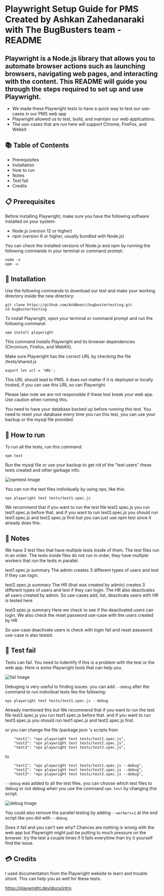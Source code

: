 # Playwright Setup Guide for PMS Created by Ashkan Zahedanaraki with The BugBusters team - README

## Playwright is a Node.js library that allows you to automate browser actions such as launching browsers, navigating web pages, and interacting with the content. This README will guide you through the steps required to set up and use Playwright.

- We made these Playwright tests to have a quick way to test our use-cases in our PMS web app
- Playwright allowed us to test, build, and maintain our web applications.
- The use-cases that are run here will support Chrome, FireFox, and Webkit

## 📚 Table of Contents

- Prerequisites
- Installation
- How to run
- Notes
- Test fail
- Credits

## 📋 Prerequisites

Before installing Playwright, make sure you have the following software installed on your system:

- Node.js (version 12 or higher)
- npm (version 6 or higher, usually bundled with Node.js)

You can check the installed versions of Node.js and npm by running the following commands in your terminal or command prompt:

```
node -v
npm -v
```

## 🔧 Installation

Use the following commands to download our test and make your working directory inside the new directory:

```
git clone https://github.com/AshBeast/bugbustertesting.git
cd bugbustertesting
```

To install Playwright, open your terminal or command prompt and run the following command:

```
npm install playwright
```

This command installs Playwright and its browser dependencies (Chromium, Firefox, and WebKit).

Make sure Playwright has the correct URL by checking the file /tests/shared.js

```
export let url = 'URL';
```

This URL should lead to PMS. it does not matter if it is deployed or locally hosted,
if you can use this URL so can Playwright.

Please take note we are not responsible if these test break your web app.
Use caution when running this.

You need to have your database backed up before running this test.
You need to reset your database every time you run this test, you can use your backup or the mysql file provided.

## 🏃 How to run

To run all the tests, run this command:

```
npm test
```

Run the mysql file or use your backup to get rid of the "test users" these tests created and other garbage info.

![npmtest Image](./images/npmtest.png "This is an example image")

You can run the test files individually by using npx, like this:

```
npx playwright test tests/test1.spec.js
```

We recommend that if you want to run the test file test2.spec.js you run test1.spec.js before that.
and if you want to run test3.spec.js you should run test1.spec.js and test2.spec.js first but you can just use npm test since it already does this.

## 📝 Notes

We have 3 test files that have multiple tests inside of them.
The test files run in an order.
The tests inside files do not run in order, they have multiple workers that run the tests in parallel.

test1.spec.js summary
The admin creates 3 different types of users and test if they can login.

test2.spec.js summary
The HR (that was created by admin) creates 3 different types of users and test if they can login.
The HR also deactivates all users created by admin.
So use-cases add, list, deactivate users with HR is tested here

test3.spec.js summary
Here we check to see if the deactivated users can login.
We also check the reset password use-case with the users created by HR

So use-case deactivate users is check with login fail and reset password use-case is also tested.

## 🚫 Test fail

Tests can fail. You need to indentify if this is a problem with the test or the web app. Here is some Playwright tools that can help you.

![fail Image](./images/fail.png "This is an example image")

Debuging is very useful to finding issues. you can add `--debug` after the command to run individual tests like the following:

```
npx playwright test tests/test1.spec.js --debug
```

Already mentioned this but We recommend that if you want to run the test file test2.spec.js you run test1.spec.js before that.
and if you want to run test3.spec.js you should run test1.spec.js and test2.spec.js first.

or you can change the file /package.json 's scripts from

```
    "test1": "npx playwright test tests/test1.spec.js",
    "test2": "npx playwright test tests/test2.spec.js",
    "test3": "npx playwright test tests/test3.spec.js",
```

to

```
    "test1": "npx playwright test tests/test1.spec.js --debug",
    "test2": "npx playwright test tests/test2.spec.js --debug",
    "test3": "npx playwright test tests/test3.spec.js --debug",
```

`--debug` was added to all the test files. you can choose which test files to debug or not debug when you use the command `npm test` by changing this script.

![debug Image](./images/debug.png "This is an example image")

You could also remove the parallel testing by adding `--workers=1` at the end script like you did with `--debug`.

Does it fail and you can't see why?
Chances are nothing is wrong with the web app but Playwright might just be putting to much pressure on the browser. try the test a couple times if it fails everytime than try it yourself find the issue.

## 💳 Credits

I used documentation from the Playwright website to learn and trouble shoot. This can help you as well for these tests.

https://playwright.dev/docs/intro
